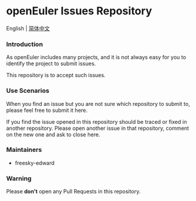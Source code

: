 # openEuler Issues Repository

English | [简体中文](./README_cn.md)

### Introduction

As openEuler includes many projects, and it is not always easy for you to identify the project to submit issues. 

This repository is to accept such issues.


### Use Scenarios

When you find an issue but you are not sure which repository to submit to, please feel free to submit it here.

If you find the issue opened in this repository should be traced or fixed in another repository. Please open another issue in that repository, comment on the new one and ask to close here.

### Maintainers

 - freesky-edward

### Warning

Please **don't** open any Pull Requests in this repository.
